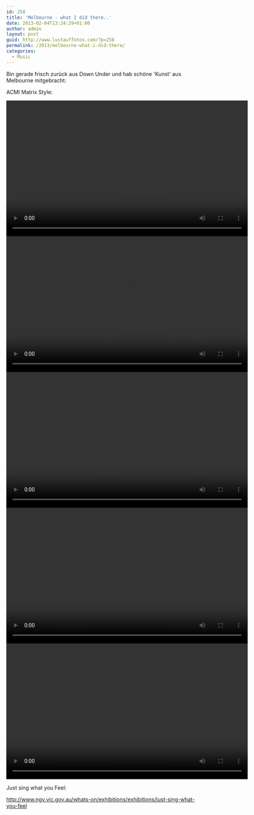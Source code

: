 ```yaml
---
id: 258
title: 'Melbourne - what I did there..'
date: 2013-02-04T13:24:29+01:00
author: admin
layout: post
guid: http://www.lustauffotos.com/?p=258
permalink: /2013/melbourne-what-i-did-there/
categories:
  - Music
---
```

Bin gerade frisch zurück aus Down Under und hab schöne 'Kunst' aus Melbourne mitgebracht:

ACMI Matrix Style:  


<div style="width: 640px;" class="wp-video">
  <!--[if lt IE 9]><![endif]--><video class="wp-video-shortcode" id="video-258-1" width="640" height="360" preload="metadata" controls="controls"><source type="video/x-flv" src="http://www.acmi.net.au/timeslice/Timeslice.htm?file=ts-20130131-47d8c425ff4a058c30f789c78ddaab56.flv&_=1" />
  
  <a href="http://www.acmi.net.au/timeslice/Timeslice.htm?file=ts-20130131-47d8c425ff4a058c30f789c78ddaab56.flv">http://www.acmi.net.au/timeslice/Timeslice.htm?file=ts-20130131-47d8c425ff4a058c30f789c78ddaab56.flv</a></video>
</div>

  


<div style="width: 640px;" class="wp-video">
  <video class="wp-video-shortcode" id="video-258-2" width="640" height="360" preload="metadata" controls="controls"><source type="video/x-flv" src="http://www.acmi.net.au/timeslice/Timeslice.htm?file=ts-20130131-23cabe850a8942ad9422fc84228bfba1.flv&_=2" /><a href="http://www.acmi.net.au/timeslice/Timeslice.htm?file=ts-20130131-23cabe850a8942ad9422fc84228bfba1.flv">http://www.acmi.net.au/timeslice/Timeslice.htm?file=ts-20130131-23cabe850a8942ad9422fc84228bfba1.flv</a></video>
</div>

  


<div style="width: 640px;" class="wp-video">
  <video class="wp-video-shortcode" id="video-258-3" width="640" height="360" preload="metadata" controls="controls"><source type="video/x-flv" src="http://www.acmi.net.au/timeslice/Timeslice.htm?file=ts-20130131-b73854c3dddc0f62ca53e57530a064a5.flv&_=3" /><a href="http://www.acmi.net.au/timeslice/Timeslice.htm?file=ts-20130131-b73854c3dddc0f62ca53e57530a064a5.flv">http://www.acmi.net.au/timeslice/Timeslice.htm?file=ts-20130131-b73854c3dddc0f62ca53e57530a064a5.flv</a></video>
</div>

  


<div style="width: 640px;" class="wp-video">
  <video class="wp-video-shortcode" id="video-258-4" width="640" height="360" preload="metadata" controls="controls"><source type="video/x-flv" src="http://www.acmi.net.au/timeslice/Timeslice.htm?file=ts-20130131-d4a49a1c7c28f9a0ee5cfc6c42ceb71b.flv&_=4" /><a href="http://www.acmi.net.au/timeslice/Timeslice.htm?file=ts-20130131-d4a49a1c7c28f9a0ee5cfc6c42ceb71b.flv">http://www.acmi.net.au/timeslice/Timeslice.htm?file=ts-20130131-d4a49a1c7c28f9a0ee5cfc6c42ceb71b.flv</a></video>
</div>

  


<div style="width: 640px;" class="wp-video">
  <video class="wp-video-shortcode" id="video-258-5" width="640" height="360" preload="metadata" controls="controls"><source type="video/x-flv" src="http://www.acmi.net.au/timeslice/Timeslice.htm?file=ts-20130131-f2d9cf1a0f72aba2dca770c89726b1d6.flv&_=5" /><a href="http://www.acmi.net.au/timeslice/Timeslice.htm?file=ts-20130131-f2d9cf1a0f72aba2dca770c89726b1d6.flv">http://www.acmi.net.au/timeslice/Timeslice.htm?file=ts-20130131-f2d9cf1a0f72aba2dca770c89726b1d6.flv</a></video>
</div>

Just sing what you Feel:  


<http://www.ngv.vic.gov.au/whats-on/exhibitions/exhibitions/just-sing-what-you-feel>